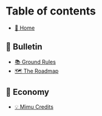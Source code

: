 # Table of contents

* [🏡 Home](README.md)

## 📌 Bulletin

* [📚 Ground Rules](bulletin/ground-rules.md)
* [🗺 The Roadmap](bulletin/the-roadmap.md)

## 💸 Economy

* [💡 Mimu Credits](economy/mimu-credits.md)